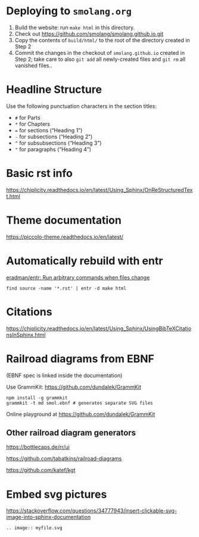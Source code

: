 # Deploying to `smolang.org`

1. Build the website: run `make html` in this directory.
2. Check out https://github.com/smolang/smolang.github.io.git
3. Copy the contents of `build/html/` to the root of the directory created in
   Step 2
4. Commit the changes in the checkout of `smolang.github.io` created in Step
   2; take care to also `git add` all newly-created files and `git rm` all
   vanished files..

# Headline Structure

Use the following punctuation characters in the section titles:

- `#` for Parts
- `*` for Chapters
- `=` for sections (“Heading 1”)
- `-` for subsections (“Heading 2”)
- `^` for subsubsections (“Heading 3”)
- `"` for paragraphs (“Heading 4”)

# Basic rst info

https://chiplicity.readthedocs.io/en/latest/Using_Sphinx/OnReStructuredText.html

# Theme documentation

https://piccolo-theme.readthedocs.io/en/latest/

# Automatically rebuild with entr

[eradman/entr: Run arbitrary commands when files change](https://github.com/eradman/entr)

    find source -name '*.rst' | entr -d make html

# Citations

https://chiplicity.readthedocs.io/en/latest/Using_Sphinx/UsingBibTeXCitationsInSphinx.html

# Railroad diagrams from EBNF

(EBNF spec is linked inside the documentation)

Use GrammKit: https://github.com/dundalek/GrammKit

    npm install -g grammkit
    grammkit -t md smol.ebnf # generates separate SVG files

Online playground at https://github.com/dundalek/GrammKit

## Other railroad diagram generators

https://bottlecaps.de/rr/ui

https://github.com/tabatkins/railroad-diagrams

https://github.com/katef/kgt

# Embed svg pictures

https://stackoverflow.com/questions/34777943/insert-clickable-svg-image-into-sphinx-documentation

`.. image:: myfile.svg`

